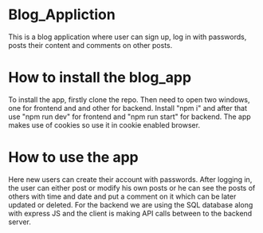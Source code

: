 # Blog_Appliction
This is a blog application where user can sign up, log in with passwords, posts their content and comments on other posts. 

# How to install the blog_app
To install the app, firstly clone the repo. Then need to open two windows, one for frontend and and other for backend. Install "npm i" and after that use "npm run dev" for frontend and "npm run start" for backend. The app makes use of cookies so use it in cookie enabled browser.

# How to use the app
Here new users can create their account with passwords.
After logging in, the user can either post or modify his own posts or he can see the posts of others with time and date and put a comment on it which can be later updated or deleted. For the backend we are using the SQL database along with express JS and the client is making API calls between to the backend server.         